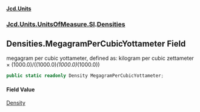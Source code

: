 #### [Jcd.Units](index.md 'index')
### [Jcd.Units.UnitsOfMeasure.SI](Jcd.Units.UnitsOfMeasure.SI.md 'Jcd.Units.UnitsOfMeasure.SI').[Densities](Densities.md 'Jcd.Units.UnitsOfMeasure.SI.Densities')

## Densities.MegagramPerCubicYottameter Field

megagram per cubic yottameter, defined as: kilogram per cubic zettameter × (1000.0)/((1000.0)*(1000.0)*(1000.0))

```csharp
public static readonly Density MegagramPerCubicYottameter;
```

#### Field Value
[Density](Density.md 'Jcd.Units.UnitTypes.Density')